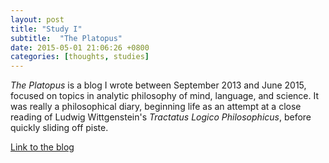 ```yaml
---
layout: post
title: "Study I"
subtitle:  "The Platopus"
date: 2015-05-01 21:06:26 +0800
categories: [thoughts, studies]
---
```


_The Platopus_ is a blog I wrote between September 2013 and June 2015, focused on topics in analytic philosophy of mind, language, and science. It was really a philosophical diary, beginning life as an attempt at a close reading of Ludwig Wittgenstein's _Tractatus Logico Philosophicus_, before quickly sliding off piste.

[Link to the blog](https://leplatopus.wordpress.com/)
